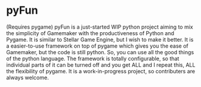 pyFun
=====
(Requires pygame)
pyFun is a just-started WIP python project aiming to mix the simplicity of Gamemaker with the productiveness of Python and Pygame.
It is similar to Stellar Game Engine, but I wish to make it better.
It is a easier-to-use framework on top of pygame which gives you the ease of Gamemaker, but the code is still python. So, you can use all the good things of the python language. The framework is totally configurable, so that individual parts of it can be turned off and you get ALL and I repeat this, ALL the flexibility of pygame.
It is a work-in-progress project, so contributers are always welcome.
